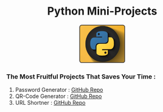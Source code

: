 <h1 align="center">Python Mini-Projects</h1> 

<p align="center">
<img src="Img/Logo.png" width="120px" height="100px">
</p>

### The Most Fruitful Projects That Saves Your Time :

1. Password Generator : [GitHub Repo][pg]
2. QR-Code Generator : [GitHub Repo][qg]
3. URL Shortner   : [GitHub Repo][us]

[pg]: https://github.com/gkrockz/Password-Generator
[qg]: https://github.com/gkrockz/QRCode-Generator
[us]: https://github.com/gkrockz/URL-Shortner
